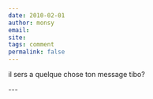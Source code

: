 ```yaml
---
date: 2010-02-01
author: monsy
email: 
site: 
tags: comment
permalink: false
---
```


<p>il sers a quelque chose ton message tibo?</p>
---